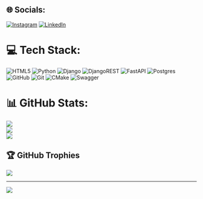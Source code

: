 
## 🌐 Socials:
[![Instagram](https://img.shields.io/badge/Instagram-%23E4405F.svg?logo=Instagram&logoColor=white)](https://instagram.com/iilxomovic_) [![LinkedIn](https://img.shields.io/badge/LinkedIn-%230077B5.svg?logo=linkedin&logoColor=white)](https:linkedin.com/in/davlat-juraev) 

# 💻 Tech Stack:
![HTML5](https://img.shields.io/badge/html5-%23E34F26.svg?style=for-the-badge&logo=html5&logoColor=white) ![Python](https://img.shields.io/badge/python-3670A0?style=for-the-badge&logo=python&logoColor=ffdd54) ![Django](https://img.shields.io/badge/django-%23092E20.svg?style=for-the-badge&logo=django&logoColor=white) ![DjangoREST](https://img.shields.io/badge/DJANGO-REST-ff1709?style=for-the-badge&logo=django&logoColor=white&color=ff1709&labelColor=gray) ![FastAPI](https://img.shields.io/badge/FastAPI-005571?style=for-the-badge&logo=fastapi) ![Postgres](https://img.shields.io/badge/postgres-%23316192.svg?style=for-the-badge&logo=postgresql&logoColor=white) ![GitHub](https://img.shields.io/badge/github-%23121011.svg?style=for-the-badge&logo=github&logoColor=white) ![Git](https://img.shields.io/badge/git-%23F05033.svg?style=for-the-badge&logo=git&logoColor=white) ![CMake](https://img.shields.io/badge/CMake-%23008FBA.svg?style=for-the-badge&logo=cmake&logoColor=white) ![Swagger](https://img.shields.io/badge/-Swagger-%23Clojure?style=for-the-badge&logo=swagger&logoColor=white)
# 📊 GitHub Stats:
![](https://github-readme-stats.vercel.app/api?username=juraevdev&theme=dark&hide_border=false&include_all_commits=true&count_private=false)<br/>
![](https://nirzak-streak-stats.vercel.app/?user=juraevdev&theme=dark&hide_border=false)<br/>
![](https://github-readme-stats.vercel.app/api/top-langs/?username=juraevdev&theme=dark&hide_border=false&include_all_commits=true&count_private=false&layout=compact)

## 🏆 GitHub Trophies
![](https://github-profile-trophy.vercel.app/?username=juraevdev&theme=radical&no-frame=false&no-bg=true&margin-w=4)

---
[![](https://visitcount.itsvg.in/api?id=juraevdev&icon=0&color=0)](https://visitcount.itsvg.in)

<!-- Proudly created with GPRM ( https://gprm.itsvg.in ) -->
